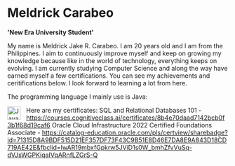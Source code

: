 # Meldrick Carabeo

**'New Era University Student'**

My name is Meldrick Jake R. Carabeo. I am 20 years old and I am from the Philippines. I aim to continuously improve myself and keep on growing my knowledge because like in the world of technology, everything keeps on evolving. I am currently studying Computer Science and along the way have earned myself a few certifications. You can see my achievements and ceritifications below. I look forward to learning a lot from here.

The programming language I mainly use is Java:

<img align="left" alt="Java" width="30px" style="padding-right:10px;" src="https://cdn.jsdelivr.net/gh/devicons/devicon/icons/java/java-original.svg"/>

Here are my certificates:
SQL and Relational Databases 101 - https://courses.cognitiveclass.ai/certificates/8b4e70daad7142bcb0f3b1f68d19caf6
Oracle Cloud Infrastructure 2022 Certified Foundations Associate - https://catalog-education.oracle.com/pls/certview/sharebadge?id=71315D8A9BDF515D21EF357DF73F43C9B51E8D46E7DA8E9A843D18CD719AE42E&fbclid=IwAR19mbxfGpkrw5JViD1s0W_bmhZfvVuSq-dVJsWGPKiqaIVqARnfLZGrS-Q
